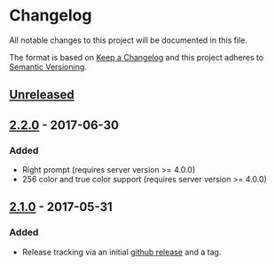 # Changelog
All notable changes to this project will be documented in this file.

The format is based on [Keep a Changelog](http://keepachangelog.com/en/1.0.0/)
and this project adheres to [Semantic Versioning](http://semver.org/spec/v2.0.0.html).

## [Unreleased]

## [2.2.0] - 2017-06-30
### Added
- Right prompt (requires server version >= 4.0.0)
- 256 color and true color support (requires server version >= 4.0.0)

## [2.1.0] - 2017-05-31
### Added
- Release tracking via an initial [github release](https://github.com/doughsay/room.js-client/releases/tag/2.1.0) and a tag.

[Unreleased]: https://github.com/doughsay/room.js-client/compare/2.2.0...HEAD
[2.2.0]: https://github.com/doughsay/room.js-client/compare/2.1.0...2.2.0
[2.1.0]: https://github.com/doughsay/room.js-client/releases/tag/2.1.0
